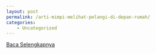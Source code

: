 ```yaml
---
layout: post
permalink: /arti-mimpi-melihat-pelangi-di-depan-rumah/
categories:
    - Uncategorized
---
```


[Baca Selengkapnya](/05)